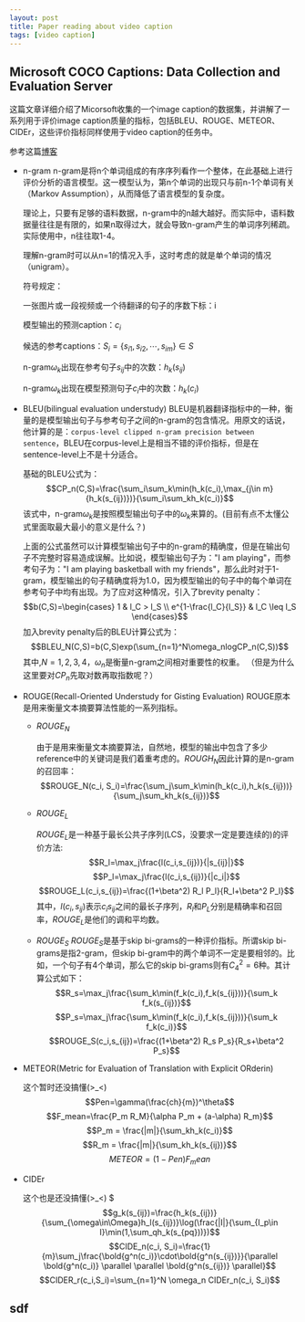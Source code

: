 ```yaml
---
layout: post
title: Paper reading about video caption
tags: [video caption]
---
```

<script type="text/javascript" src="http://cdn.mathjax.org/mathjax/latest/MathJax.js?config=TeX-AMS-MML_HTMLorMML"></script>

## Microsoft COCO Captions: Data Collection and Evaluation Server  

这篇文章详细介绍了Micorsoft收集的一个image caption的数据集，并讲解了一系列用于评价image caption质量的指标，包括BLEU、ROUGE、METEOR、CIDEr，这些评价指标同样使用于video caption的任务中。

参考这篇[博客](https://www.cnblogs.com/Determined22/p/6910277.html)

+ n-gram
  n-gram是将n个单词组成的有序序列看作一个整体，在此基础上进行评价分析的语言模型。这一模型认为，第n个单词的出现只与前n-1个单词有关（Markov Assumption），从而降低了语言模型的复杂度。

  理论上，只要有足够的语料数据，n-gram中的n越大越好。而实际中，语料数据量往往是有限的，如果n取得过大，就会导致n-gram产生的单词序列稀疏。实际使用中，n往往取1-4。

  理解n-gram时可以从n=1的情况入手，这时考虑的就是单个单词的情况（unigram）。

  符号规定：

  一张图片或一段视频或一个待翻译的句子的序数下标：i

  模型输出的预测caption：$c_i$
  
  候选的参考captions：$S_i = \{s_{i1}, s_{i2}, \cdots, s_{im}\} \in S$
  
  n-gram$\omega_k$出现在参考句子$s_{ij}$中的次数：$h_k(s_{ij})$
  
  n-gram$\omega_k$出现在模型预测句子$c_i$中的次数：$h_k(c_i)$

+ BLEU(bilingual evaluation understudy)
  BLEU是机器翻译指标中的一种，衡量的是模型输出句子与参考句子之间的n-gram的包含情况。用原文的话说，他计算的是：`corpus-level clipped n-gram precision between sentence`，BLEU在corpus-level上是相当不错的评价指标，但是在sentence-level上不是十分适合。

  基础的BLEU公式为：
  $$CP_n(C,S)=\frac{\sum_i\sum_k\min(h_k(c_i),\max_{j\in m}{h_k(s_{ij})})}{\sum_i\sum_kh_k(c_i)}$$
  该式中，n-gram$\omega_k$是按照模型输出句子中的$\omega_k$来算的。(目前有点不太懂公式里面取最大最小的意义是什么？)

  上面的公式虽然可以计算模型输出句子中的n-gram的精确度，但是在输出句子不完整时容易造成误解。比如说，模型输出句子为："I am playing"，而参考句子为："I am playing basketball with my friends"，那么此时对于1-gram，模型输出的句子精确度将为1.0，因为模型输出的句子中的每个单词在参考句子中均有出现。为了应对这种情况，引入了brevity penalty：
  $$b(C,S)=\begin{cases}
      1 & l_C > l_S \\
      e^{1-\frac{l_C}{l_S}} & l_C \leq l_S
  \end{cases}$$
  加入brevity penalty后的BLEU计算公式为：
  $$BLEU_N(C,S)=b(C,S)exp(\sum_{n=1}^N\omega_nlogCP_n(C,S))$$
  其中,$N=1,2,3,4$，$\omega_n$是衡量n-gram之间相对重要性的权重。
  （但是为什么这里要对$CP_n$先取对数再取指数呢？）

+ ROUGE(Recall-Oriented Understudy for Gisting Evaluation)
  ROUGE原本是用来衡量文本摘要算法性能的一系列指标。
  + $ROUGE_N$  
    
    由于是用来衡量文本摘要算法，自然地，模型的输出中包含了多少reference中的关键词是我们着重考虑的。$ROUGH_N$因此计算的是n-gram的召回率：
    $$ROUGE_N(c_i, S_i)=\frac{\sum_j\sum_k\min(h_k(c_i),h_k(s_{ij}))}{\sum_j\sum_kh_k(s_{ij})}$$

  + $ROUGE_L$

    $ROUGE_L$是一种基于最长公共子序列(LCS，没要求一定是要连续的)的评价方法:
    $$R_l=\max_j\frac{l(c_i,s_{ij})}{|s_{ij}|}$$
    $$P_l=\max_j\frac{l(c_i,s_{ij})}{|c_i|}$$
    $$ROUGE_L(c_i,s_{ij})=\frac{(1+\beta^2) R_l P_l}{R_l+\beta^2 P_l}$$
    其中，$l(c_i,s_{ij})$表示$c_i$$s_{ij}$之间的最长子序列，$R_l$和$P_L$分别是精确率和召回率，$ROUGE_L$是他们的调和平均数。

  + $ROUGE_S$
    $ROUGE_S$是基于skip bi-grams的一种评价指标。所谓skip bi-grams是指2-gram，但skip bi-gram中的两个单词不一定是要相邻的。比如，一个句子有4个单词，那么它的skip bi-grams则有$C_4^2=6$种。其计算公式如下：
    $$R_s=\max_j\frac{\sum_k\min(f_k(c_i),f_k(s_{ij}))}{\sum_k f_k(s_{ij})}$$
    $$P_s=\max_j\frac{\sum_k\min(f_k(c_i),f_k(s_{ij}))}{\sum_k f_k(c_i)}$$
    $$ROUGE_S(c_i,s_{ij})=\frac{(1+\beta^2) R_s P_s}{R_s+\beta^2 P_s}$$

+ METEOR(Metric for Evaluation of Translation with Explicit ORderin)
  
  这个暂时还没搞懂(>_<)
  $$Pen=\gamma(\frac{ch}{m})^\theta$$
  $$F_mean=\frac{P_m R_M}{\alpha P_m + (a-\alpha) R_m}$$
  $$P_m = \frac{|m|}{\sum_kh_k(c_i)}$$
  $$R_m = \frac{|m|}{\sum_kh_k(s_{ij})}$$
  $$METEOR=(1-Pen)F_mean$$

+ CIDEr  
  
  这个也是还没搞懂(>_<)
  $$$g_k(s_{ij})=\frac{h_k(s_{ij})}{\sum_{\omega\in\Omega}h_l(s_{ij})}\log(\frac{|I|}{\sum_{I_p\in I}\min(1,\sum_qh_k(s_{pq}))})$$
  $$CIDE_n(c_i, S_i)=\frac{1}{m}\sum_j\frac{\bold{g^n(c_i)}\cdot\bold{g^n(s_{ij})}}{\parallel \bold{g^n(c_i)} \parallel \parallel \bold{g^n(s_{ij})} \parallel}$$
  $$CIDER_r(c_i,S_i)=\sum_{n=1}^N \omega_n CIDEr_n(c_i, S_i)$$

## sdf